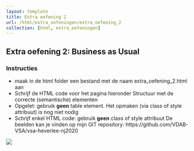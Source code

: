 ```yaml
---
layout: template
title: Extra eefening 2
url: /html/extra_oefeningen/extra_oefening_2
collection: [html, extra_oefeningen]
---
```


## Extra oefening 2: Business as Usual

<div class="highlight">
    <h3>Instructies</h3>
    <ul>
        <li>maak in de html folder een bestand met de naam extra_oefening_2.html aan</li>
        <li>Schrijf de HTML code voor het pagina hieronder
Structuur met de correcte (semantische) elementen</li>
        <li>Opgelet: gebruik <strong>geen</strong> table element. Het opmaken (via class of style attribuut) is nog niet nodig</li>
        <li>Schrijf enkel HTML code: gebruik <strong>geen</strong> class of style attribuut
De beelden kan je vinden op mijn GIT repository: https://github.com/VDAB-VSA/vsa-heverlee-nj2020</li>
    </ul>
</div>


<img class="shadow center" src="{{ '/html/extra_oefeningen/images/extra_oefening_2.png' | relative_url}}" />